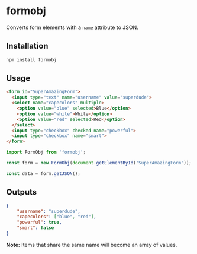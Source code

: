 # formobj

Converts form elements with a `name` attribute to JSON.

## Installation

```sh
npm install formobj
```

## Usage

```html
<form id="SuperAmazingForm">
  <input type="text" name="username" value="superdude">
  <select name="capecolors" multiple>
    <option value="blue" selected>Blue</option>
    <option value="white">White</option>
    <option value="red" selected>Red</option>
  </select>
  <input type="checkbox" checked name="powerful">
  <input type="checkbox" name="smart">
</form>
```

```js
import FormObj from 'formobj';

const form = new FormObj(document.getElementById('SuperAmazingForm'));

const data = form.getJSON();
```

## Outputs

```json
{
    "username": "superdude",
    "capecolors": ["blue", "red"],
    "powerful": true,
    "smart": false
}
```

**Note:** Items that share the same name will become an array of values.
